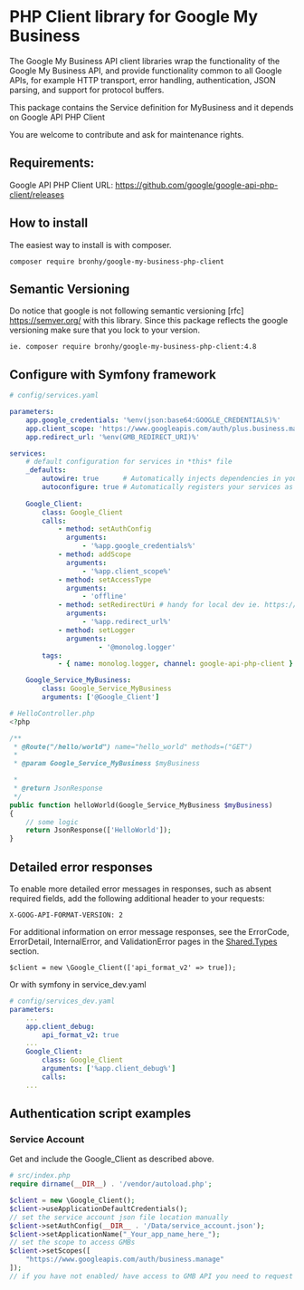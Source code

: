 # PHP Client library for Google My Business
The Google My Business API client libraries wrap the functionality of the Google My Business API, and provide functionality common to all Google APIs, for example HTTP transport, error handling, authentication, JSON parsing, and support for protocol buffers.

This package contains the Service definition for MyBusiness and it depends on Google API PHP Client

You are welcome to contribute and ask for maintenance rights.

## Requirements:

Google API PHP Client
URL: https://github.com/google/google-api-php-client/releases

## How to install 

The easiest way to install is with composer.

`composer require bronhy/google-my-business-php-client`

## Semantic Versioning

Do notice that google is not following semantic versioning [rfc] https://semver.org/ with this library. 
Since this package reflects the google versioning make sure that you lock to your version.

```
ie. composer require bronhy/google-my-business-php-client:4.8
```

## Configure with Symfony framework
```yaml
# config/services.yaml

parameters:
    app.google_credentials: '%env(json:base64:GOOGLE_CREDENTIALS)%'
    app.client_scope: 'https://www.googleapis.com/auth/plus.business.manage'
    app.redirect_url: '%env(GMB_REDIRECT_URI)%'

services:
    # default configuration for services in *this* file
    _defaults:
        autowire: true      # Automatically injects dependencies in your services.
        autoconfigure: true # Automatically registers your services as commands, event subscribers, etc.
    
    Google_Client:
        class: Google_Client
        calls:
            - method: setAuthConfig
              arguments:
                  - '%app.google_credentials%'
            - method: addScope
              arguments:
                  - '%app.client_scope%'
            - method: setAccessType
              arguments:
                  - 'offline'
            - method: setRedirectUri # handy for local dev ie. https://localhost:8443/index.php 
              arguments:
                  - '%app.redirect_url%'
            - method: setLogger
              arguments:
                      - '@monolog.logger'
        tags:
            - { name: monolog.logger, channel: google-api-php-client }

    Google_Service_MyBusiness:
        class: Google_Service_MyBusiness
        arguments: ['@Google_Client']
```

```php
# HelloController.php
<?php

/**
 * @Route("/hello/world") name="hello_world" methods=("GET")
 *
 * @param Google_Service_MyBusiness $myBusiness

 *
 * @return JsonResponse
 */
public function helloWorld(Google_Service_MyBusiness $myBusiness)
{
    // some logic
    return JsonResponse(['HelloWorld']);
}
```

## Detailed error responses

To enable more detailed error messages in responses, such as absent required fields, add the following additional header to your requests:

`X-GOOG-API-FORMAT-VERSION: 2`

For additional information on error message responses, see the ErrorCode, ErrorDetail, InternalError, and ValidationError pages in the [Shared.Types](https://developers.google.com/my-business/reference/rest/Shared.Types/ErrorCode) section.

```
$client = new \Google_Client(['api_format_v2' => true]);
```
Or with symfony in service_dev.yaml
```yaml
# config/services_dev.yaml
parameters:
    ...
    app.client_debug:
        api_format_v2: true
    ...
    Google_Client:
        class: Google_Client
        arguments: ['%app.client_debug%'] 
        calls:
    ...
```

## Authentication script examples 

### Service Account 

Get and include the Google_Client as described above.

```php 
# src/index.php
require dirname(__DIR__) . '/vendor/autoload.php';

$client = new \Google_Client();
$client->useApplicationDefaultCredentials();
// set the service account json file location manually
$client->setAuthConfig(__DIR__ . '/Data/service_account.json');
$client->setApplicationName("_Your_app_name_here_");
// set the scope to access GMBs
$client->setScopes([
    "https://www.googleapis.com/auth/business.manage"
]);
// if you have not enabled/ have access to GMB API you need to request it directly with Google and enable it through the project's API explorer; search for "Google My Business API" 
```
